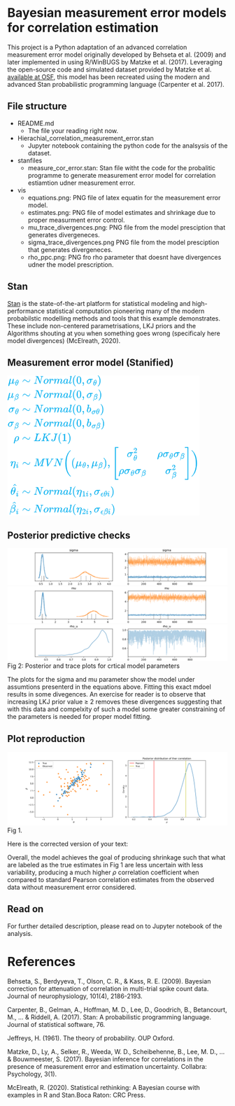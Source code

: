 # Bayesian measurement error models for correlation estimation

This project is a Python adaptation of an advanced correlation measurement error model originally developed  by Behseta et al. (2009) and later implemented in using R/WinBUGS by Matzke et al. (2017). Leveraging the open-source code and simulated dataset provided by Matzke et al.        [available at OSF](https://osf.io/mvz29/), this model has been recreated using the modern and advanced Stan probabilistic programming language (Carpenter et al. 2017).

## File structure
- README.md 
    - The file your reading right now.
- Hierachial_correlation_measurement_error.stan
    - Jupyter notebook containing the python code for the analsysis of the dataset. 
- stanfiles
    - measure_cor_error.stan: Stan file witht the code for the probalitic programme to generate measurement error model for correlation estiamtion udner measurement error.
- vis 
  - equations.png: PNG file of latex equatin for the measurement error model.
  - estimates.png: PNG file of model estimates and shrinkage due to proper measurment error control.
  - mu_trace_divergences.png: PNG file from the model presciption that generates divergeneces.
  - sigma_trace_divergences.png PNG file from the model presciption that generates divergeneces.
  - rho_ppc.png: PNG fro rho parameter that doesnt have divergences udner the model prescription.

## Stan
[Stan](https://mc-stan.org/) is the state-of-the-art platform for statistical modeling and high-performance statistical computation pioneering many of the modern probabilstic modelling methods and tools that this example demonstrates. These include non-centered parametrisations, LKJ priors and the Algorithms shouting at you when something goes wrong (specificaly here model divergences) (McElreath, 2020).  

## Measurement error model (Stanified)

![equations](vis/equations.png)

## Posterior predictive checks

![sigma_div](vis/sigma_trace_divergences.png)
![mu_div](vis/mu_trace_divergences.png)
![rho](vis/rho_ppc.png)
Fig 2: Posterior and trace plots for crtical model parameters

The plots for the sigma and mu parameter show the model under assumtions presenterd in the equations above. Fitting this exact mdoel results in some divegences. An exercise for reader is to observe that increasing LKJ prior value $\geq$ 2 removes these divergences suggesting that with this data and compelxity of such a model some greater constraining of the parameters is needed for proper model fitting.

## Plot reproduction
![estimates](vis/estimates.png)
Fig 1.


Here is the corrected version of your text:

Overall, the model achieves the goal of producing shrinkage such that what are labeled as the true estimates in Fig 1 are less uncertain with less variability, producing a much higher $\rho$ correlation coefficient when compared to standard Pearson correlation estimates from the observed data without measurement error considered.

## Read on
For further detailed description, please read on to Jupyter notebook of the analysis.

# References

Behseta, S., Berdyyeva, T., Olson, C. R., & Kass, R. E. (2009). Bayesian correction for attenuation of correlation in multi-trial spike count data. Journal of neurophysiology, 101(4), 2186-2193.

Carpenter, B., Gelman, A., Hoffman, M. D., Lee, D., Goodrich, B., Betancourt, M., ... & Riddell, A. (2017). Stan: A probabilistic programming language. Journal of statistical software, 76.

Jeffreys, H. (1961). The theory of probability. OUP Oxford.

Matzke, D., Ly, A., Selker, R., Weeda, W. D., Scheibehenne, B., Lee, M. D., ... & Bouwmeester, S. (2017). Bayesian inference for correlations in the presence of measurement error and estimation uncertainty. Collabra: Psychology, 3(1).

McElreath, R. (2020). Statistical rethinking: A Bayesian course with examples in R and Stan.Boca Raton: CRC Press.